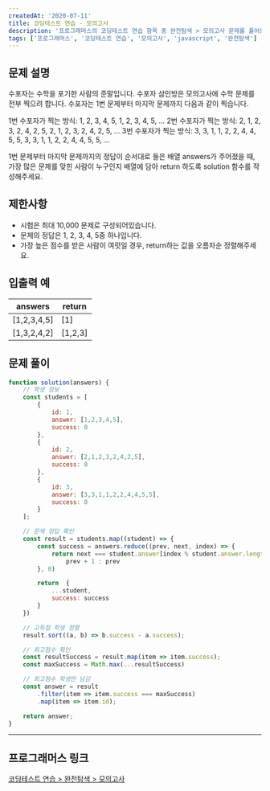```yaml
---
createdAt: '2020-07-11'
title: 코딩테스트 연습 - 모의고사
description: '프로그래머스의 코딩테스트 연습 항목 중 완전탐색 > 모의고사 문제를 풀어보았다.'
tags: ['프로그래머스', '코딩테스트 연습', '모의고사', 'javascript', '완전탐색']
---
```


## 문제 설명 

수포자는 수학을 포기한 사람의 준말입니다. 수포자 삼인방은 모의고사에 수학 문제를 전부 찍으려 합니다. 수포자는 1번 문제부터 마지막 문제까지 다음과 같이 찍습니다.

1번 수포자가 찍는 방식: 1, 2, 3, 4, 5, 1, 2, 3, 4, 5, ...
2번 수포자가 찍는 방식: 2, 1, 2, 3, 2, 4, 2, 5, 2, 1, 2, 3, 2, 4, 2, 5, ...
3번 수포자가 찍는 방식: 3, 3, 1, 1, 2, 2, 4, 4, 5, 5, 3, 3, 1, 1, 2, 2, 4, 4, 5, 5, ...

1번 문제부터 마지막 문제까지의 정답이 순서대로 들은 배열 answers가 주어졌을 때, 가장 많은 문제를 맞힌 사람이 누구인지 배열에 담아 return 하도록 solution 함수를 작성해주세요.

## 제한사항
- 시험은 최대 10,000 문제로 구성되어있습니다.
- 문제의 정답은 1, 2, 3, 4, 5중 하나입니다.
- 가장 높은 점수를 받은 사람이 여럿일 경우, return하는 값을 오름차순 정렬해주세요.

## 입출력 예
<Table>
  <thead>
    <tr>
      <th>answers</th>
      <th>return</th>
    </tr>
  </thead>
  <tbody>
    <tr>
      <td>[1,2,3,4,5]</td>
      <td>[1]</td>
    </tr>
    <tr>
      <td>[1,3,2,4,2]</td>
      <td>[1,2,3]</td>
    </tr>
  </tbody>
</Table>

## 문제 풀이

```javascript
function solution(answers) {
    // 학생 정보 
    const students = [
        {
            id: 1,
            answer: [1,2,3,4,5],
            success: 0
        },
        {
            id: 2,
            answer: [2,1,2,3,2,4,2,5],
            success: 0
        },
        {
            id: 3,
            answer: [3,3,1,1,2,2,4,4,5,5],
            success: 0
        }
    ];

    // 문제 정답 확인
    const result = students.map((student) => {
        const success = answers.reduce((prev, next, index) => {
            return next === student.answer[index % student.answer.length] ? 
                prev + 1 : prev
        }, 0)

        return  {
            ...student,
            success: success
        }
    })

    // 고득점 학생 정렬
    result.sort((a, b) => b.success - a.success);

    // 최고점수 확인
    const resultSuccess = result.map(item => item.success);
    const maxSuccess = Math.max(...resultSuccess)

    // 최고점수 학생만 남김
    const answer = result
        .filter(item => item.success === maxSuccess)
        .map(item => item.id);

    return answer;
}
```  

---

## 프로그래머스 링크
<a href="https://programmers.co.kr/learn/courses/30/lessons/42840" target="_blank">코딩테스트 연습 > 완전탐색 > 모의고사</a>
